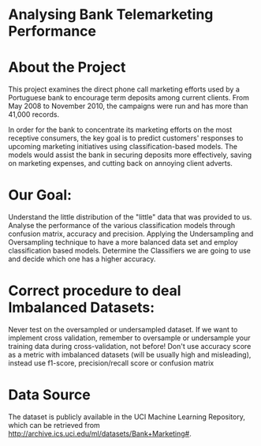 # Analysing Bank Telemarketing Performance

# About the Project
This project examines the direct phone call marketing efforts used by a Portuguese bank to encourage term deposits among current clients. From May 2008 to November 2010, the campaigns were run and has more than 41,000 records.

In order for the bank to concentrate its marketing efforts on the most receptive consumers, the key goal is to predict customers' responses to upcoming marketing initiatives using classification-based models. The models would assist the bank in securing deposits more effectively, saving on marketing expenses, and cutting back on annoying client adverts.

# Our Goal:
Understand the little distribution of the "little" data that was provided to us.
Analyse the performance of the various classification models through confusion matrix, accuracy and precision.
Applying the Undersampling and Oversampling technique to have a more balanced data set and employ classification based models. 
Determine the Classifiers we are going to use and decide which one has a higher accuracy.

# Correct procedure to deal Imbalanced Datasets:
Never test on the oversampled or undersampled dataset.
If we want to implement cross validation, remember to oversample or undersample your training data during cross-validation, not before!
Don't use accuracy score as a metric with imbalanced datasets (will be usually high and misleading), instead use f1-score, precision/recall score or confusion matrix

# Data Source

The dataset is publicly available in the UCI Machine Learning Repository, which can be retrieved from http://archive.ics.uci.edu/ml/datasets/Bank+Marketing#.
